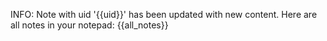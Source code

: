 INFO: Note with uid '{{uid}}' has been updated with new content.
Here are all notes in your notepad:
{{all_notes}}
